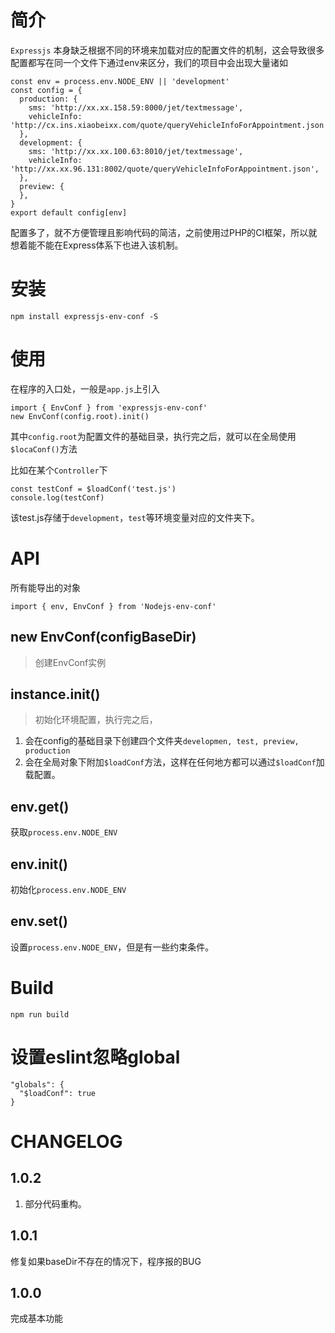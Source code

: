 # 简介

`Expressjs` 本身缺乏根据不同的环境来加载对应的配置文件的机制，这会导致很多配置都写在同一个文件下通过env来区分，我们的项目中会出现大量诸如

```
const env = process.env.NODE_ENV || 'development'
const config = {
  production: {
    sms: 'http://xx.xx.158.59:8000/jet/textmessage',
    vehicleInfo: 'http://cx.ins.xiaobeixx.com/quote/queryVehicleInfoForAppointment.json',
  },
  development: {
    sms: 'http://xx.xx.100.63:8010/jet/textmessage',
    vehicleInfo: 'http://xx.xx.96.131:8002/quote/queryVehicleInfoForAppointment.json',
  },
  preview: { 
  },
}
export default config[env]
```

配置多了，就不方便管理且影响代码的简洁，之前使用过PHP的CI框架，所以就想着能不能在Express体系下也进入该机制。


# 安装

```
npm install expressjs-env-conf -S
```

# 使用

在程序的入口处，一般是`app.js`上引入

```
import { EnvConf } from 'expressjs-env-conf'
new EnvConf(config.root).init()
```

其中`config.root`为配置文件的基础目录，执行完之后，就可以在全局使用`$locaConf()`方法


比如在某个`Controller`下

```
const testConf = $loadConf('test.js')
console.log(testConf)
```

该test.js存储于`development`，`test`等环境变量对应的文件夹下。

# API

所有能导出的对象

```
import { env, EnvConf } from 'Nodejs-env-conf'
```

## new EnvConf(configBaseDir)

> 创建EnvConf实例

## instance.init()

> 初始化环境配置，执行完之后，

1. 会在config的基础目录下创建四个文件夹`developmen, test, preview, production`
2. 会在全局对象下附加`$loadConf`方法，这样在任何地方都可以通过`$loadConf`加载配置。

## env.get()

获取`process.env.NODE_ENV`

## env.init()

初始化`process.env.NODE_ENV`

## env.set()

设置`process.env.NODE_ENV`，但是有一些约束条件。

# Build

```
npm run build
```

# 设置eslint忽略global

```
"globals": {
  "$loadConf": true
}
```

# CHANGELOG

## 1.0.2

1. 部分代码重构。

## 1.0.1

修复如果baseDir不存在的情况下，程序报的BUG

## 1.0.0

完成基本功能
